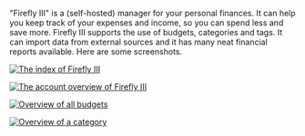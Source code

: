 "Firefly III" is a (self-hosted) manager for your personal finances. It can help you keep track of your expenses and income, so you can spend less and save more. Firefly III supports the use of budgets, categories and tags. It can import data from external sources and it has many neat financial reports available. Here are some screenshots.


[![The index of Firefly III](https://firefly-iii.org/static/screenshots/4.7.4/tiny/index.png "The index of Firefly III")](https://firefly-iii.org/static/screenshots/4.7.4/index.png)

[![The account overview of Firefly III](https://firefly-iii.org/static/screenshots/4.7.4/tiny/account.png "The account overview of Firefly III")](https://firefly-iii.org/static/screenshots/4.7.4/account.png)

[![Overview of all budgets](https://firefly-iii.org/static/screenshots/4.7.4/tiny/budget.png "Overview of all budgets")](https://firefly-iii.org/static/screenshots/4.7.4/budget.png)

[![Overview of a category](https://firefly-iii.org/static/screenshots/4.7.4/tiny/category.png "Overview of a category")](https://firefly-iii.org/static/screenshots/4.7.4/category.png)
